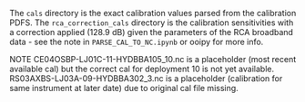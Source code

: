 The `cals` directory is the exact calibration values parsed from the calibration PDFS.
The `rca_correction_cals` directory is the calibration sensitivities with a correction applied (128.9 dB) given the 
parameters of the RCA broadband data - see the note in `PARSE_CAL_TO_NC.ipynb` or ooipy for more info.

NOTE 
CE04OSBP-LJ01C-11-HYDBBA105_10.nc is a placeholder (most recent available cal) but the correct cal for deployment 10 is not yet available.
RS03AXBS-LJ03A-09-HYDBBA302_3.nc is a placeholder (calibration for same instrument at later date) due to original cal file missing.

